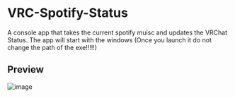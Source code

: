 # VRC-Spotify-Status
A console app that takes the current spotify muisc and updates the VRChat Status.
The app will start with the windows (Once you launch it do not change the path of the exe!!!!!)
## Preview
![image](https://user-images.githubusercontent.com/74219635/193671916-8fac5315-5807-42e4-bb38-196bfaa2e499.png)

